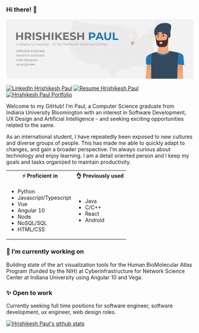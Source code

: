 <link href="https://github.com/hrishikeshpaul/hrishikeshpaul/blob/master/style.css" rel="stylesheet"></link>

### Hi there! 👋
![Github Banner](https://github.com/hrishikeshpaul/hrishikeshpaul/blob/master/src/assets/githubbanner.png)

[![LinkedIn Hrishikesh Paul](https://img.shields.io/badge/hrishikeshpaul-linkedin-blue?style=for-the-badge)](https://www.linkedin.com/in/hrishikeshpaul/)
[![Resume Hrishikesh Paul](https://img.shields.io/badge/paul-resume-green?style=for-the-badge)](https://drive.google.com/file/d/1uhexasJsa_7s_jEDtRe07bC52p2QEZa5/view?usp=sharing)
[![Hrishikesh Paul Portfolio](https://img.shields.io/badge/HP.IO-portfolio-orange?style=for-the-badge)](https://hrishikeshpaul.github.io)

Welcome to my GitHub! I'm Paul, a Computer Science graduate from Indiana University Bloomington with an interest in Software Development, UX Design and Artificial Intelligence - and seeking exciting opportunities related to the same.

As an international student, I have repeatedly been exposed to new cultures and diverse groups of people. This has made me able to quickly adapt to changes, and gain a broader perspective. I’m always curious about technology and enjoy learning. I am a detail oriented person and I keep my goals and tasks organized to maintain productivity.

<table width="100%">
    <tr>
        <th> ⚡ Proficient in</th>
        <th> 👌 Previously used</th>
    </tr>
    <tr>
        <td>
            <ul>
                <li>Python</li>
                <li>Javascript/Typescript</li>
                <li>Vue</li>
                <li>Angular 10</li>
                <li>Node</li>
                <li>NoSQL/SQL</li>
                <li>HTML/CSS</li>
            </ul>
        </td>
        <td>
            <ul>
                <li>Java</li>
                <li>C/C++</li>
                <li>React</li>
                <li>Android</li>
            </ul>
        </td>
    </tr>
</table>

<h3>🔭 I’m currently working on </h3>

Building state of the art visualization tools for the Human BioMolecular Atlas Program (funded by the NIH) at Cyberinfrastructure for Network Science Center at Indiana University using Angular 10 and Vega. 

<h3>✨ Open to work </h3>

Currently seeking full time positions for software engineer, software development, ux engineer, web design roles.


[![Hrishikesh Paul's github stats](https://github-readme-stats.vercel.app/api?username=hrishikeshpaul)](https://github.com/anuraghazra/github-readme-stats)


<!--
**hrishikeshpaul/hrishikeshpaul** is a ✨ _special_ ✨ 👋 repository because its `README.md` (this file) appears on your GitHub profile.

Here are some ideas to get you started:

- 🔭 I’m currently working on ...
- 🌱 I’m currently learning ...
- 👯 I’m looking to collaborate on ...
- 🤔 I’m looking for help with ...
- 💬 Ask me about ...
- 📫 How to reach me: ...
- 😄 Pronouns: ...
- ⚡ Fun fact: ...
-->
